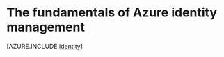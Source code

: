 <properties
    pageTitle="Azure Identity | Microsoft Azure"
    description="Learn about using Active Directory in Azure."
    services="active-directory"
    documentationCenter=".net"
    authors="curtand"
    manager="stevenpo"
    editor=""/>

<tags
    ms.service="multiple"
    ms.workload="multiple"
    ms.tgt_pltfrm="na"
    ms.devlang="na"
    ms.topic="article"
    ms.date="09/22/2015"
    ms.author="curtand"/>


# The fundamentals of Azure identity management





[AZURE.INCLUDE [identity](../../includes/identity.md)]

